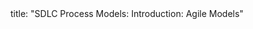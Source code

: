 <frontmatter>
title: "SDLC Process Models: Introduction: Agile Models"
</frontmatter>

<include src="unit-inPage-asFlat.md" boilerplate />
